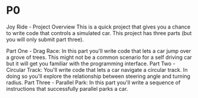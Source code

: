 # P0
Joy Ride - Project Overview
This is a quick project that gives you a chance to write code that controls a simulated car. This project has three parts (but you will only submit part three).

Part One - Drag Race: In this part you'll write code that lets a car jump over a grove of trees. This might not be a common scenario for a self driving car but it will get you familiar with the programming interface.
Part Two - Circular Track: You'll write code that lets a car navigate a circular track. In doing so you'll explore the relationship between steering angle and turning radius.
Part Three - Parallel Park: In this part you'll write a sequence of instructions that successfully parallel parks a car.
